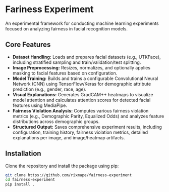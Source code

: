 # Fariness Experiment

An experimental framework for conducting machine learning experiments focused on analyzing fairness in facial recognition models.

## Core Features

* **Dataset Handling:** Loads and prepares facial datasets (e.g., UTKFace), including stratified sampling and train/validation/test splitting.
* **Image Preprocessing:** Resizes, normalizes, and optionally applies masking to facial features based on configuration.
* **Model Training:** Builds and trains a configurable Convolutional Neural Network (CNN) using TensorFlow/Keras for demographic attribute prediction (e.g., gender, race, age).
* **Visual Explanations:** Generates GradCAM++ heatmaps to visualize model attention and calculates attention scores for detected facial features using MediaPipe.
* **Fairness Violation Analysis:** Computes various fairness violation metrics (e.g., Demographic Parity, Equalized Odds) and analyzes feature distributions across demographic groups.
* **Structured Output:** Saves comprehensive experiment results, including configuration, training history, fairness violation metrics, detailed explanations per image, and image/heatmap artifacts.

## Installation

Clone the repository and install the package using pip:

```bash
git clone https://github.com/rixmape/fairness-experiment
cd fairness-experiment
pip install .
```
